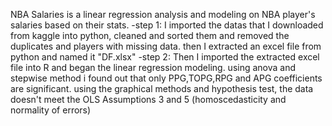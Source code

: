 NBA Salaries is a linear regression analysis and modeling on NBA player's salaries based on their stats.
-step 1:
I imported the datas that I downloaded from kaggle into python, cleaned and sorted them and removed the duplicates and players with missing data.
then I extracted an excel file from python and named it "DF.xlsx"
-step 2:
Then I imported the extracted excel file into R and began the linear regression modeling. 
using anova and stepwise method i found out that only PPG,TOPG,RPG and APG coefficients are significant.
using the graphical methods and hypothesis test, the data doesn't meet the OLS Assumptions 3 and 5 (homoscedasticity and normality of errors)
